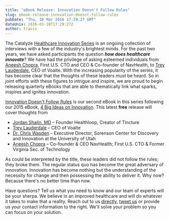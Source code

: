 ```yaml
---
title: "eBook Release: Innovation Doesn't Follow Rules"
slug: ebook-release-innovation-doesnt-follow-rules
pubDate: "Thu, 10 Mar 2016 17:29:27 GMT"
dateUnix: 2016-03-10T17:29:27Z
author: travis
---
```


The Catalyze [Healthcare Innovation Series][1] is an ongoing collection of interviews with a few of the industry's brightest minds. For the past two years, we have asked participants the question **_how does healthcare innovate_**? We have had the privilege of asking esteemed individuals from [Aneesh Chopra][2], First U.S. CTO and CEO & Co-founder of NavHealth, to [Trey Lauderdale][3], CEO of Voalte. With the increasing popularity of the series, it has become clear that the thoughts of these leaders must be heard. So in joint efforts with these figures to intrigue and inspire, we are proud to begin releasing quarterly eBooks that are able to thematically link what sparks, inspires and ignites innovation.

[Innovation Doesn't Follow Rules][4] is our second eBook in this series following our 2015 eBook, [4 Big Ideas on Innovation][5]. This latest **free** release will cover thoughts from

* [Jordan Shalin, MD][6] – Founder Healthloop, Creator of Tincture
* [Trey Lauderdale][3] – CEO of Voalte
* [Dr. Chris Wasden][7] – Executive Director, Sorenson Center for Discovery and Innovation at the University of Utah
* [Aneesh Chopra][2] – Co-founder & CEO NavHealth; First U.S. CTO & Former Virginia Sec. of Technology

As could be interpreted by the title, these leaders did not follow the rules; they broke them. The regular status quo has become the great adversary of innovation. Innovation has become nothing but the understanding of the necessity for change and then possessing the ability to deliver it. Why now? Because there's no better time than now.

Have questions? Tell us what you need to know and our team of experts will be your sherpa. We believe in an improved healthcare and will do whatever it takes to make that a reality. Reach out to us [directly][8], [tweet us][9] or provide us your contact information to the right. We'll solve your problem so you can focus on your solution.

[1]: https://catalyze.io/innovation
[2]: https://catalyze.io/innovation/aneesh-chopra
[3]: https://catalyze.io/innovation/trey-lauderdale
[4]: https://catalyze.io/innovation/innovation-doesn-t-follow-rules
[5]: https://catalyze.io/innovation/2015
[6]: https://catalyze.io/innovation/jordan-shlain-md
[7]: https://catalyze.io/innovation/dr-chris-wasden
[8]: mailto:hello%40catalyze.io
[9]: https://twitter.com/catalyzeio

